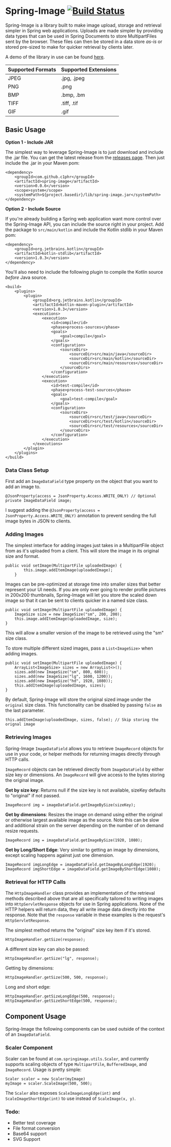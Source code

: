 # Spring-Image [![Build Status](https://travis-ci.org/c1phr/Spring-Image.svg?branch=master)](https://travis-ci.org/c1phr/Spring-Image)

Spring-Image is a library built to make image upload, storage and retrieval simpler in Spring web applications.
Uploads are made simpler by providing data types that can be used in Spring Documents to store MultipartFiles sent by the browser.
These files can then be stored in a data store *as-is* or stored pre-sized to make for quicker retrieval by clients later.

A demo of the library in use can be found [here](https://github.com/c1phr/spring-image-slides/tree/master/demo).

| Supported Formats | Supported Extensions |
| ---------------------- | --- |
| JPEG | .jpg, .jpeg |
| PNG | .png |
| BMP | .bmp, .bm |
| TIFF | .tiff, .tif |
| GIF | .gif |

## Basic Usage

**Option 1 - Include JAR**

The simplest way to leverage Spring-Image is to just download and include the .jar file. You can get the latest release from the [releases page](https://github.com/c1phr/Spring-Image/releases).
Then just include the .jar in your Maven pom:

    <dependency>
        <groupId>com.github.c1phr</groupId>
        <artifactId>spring-image</artifactId>
        <version>0.0.6</version>
        <scope>system</scope>
        <systemPath>${project.basedir}/lib/spring-image.jar</systemPath>
    </dependency>

**Option 2 - Include Source**

If you're already building a Spring web application want more control over the Spring-Image API, you can include the source right in your project.
Add the package to `src/main/kotlin` and include the Kotlin stdlib in your Maven pom:

    <dependency>
        <groupId>org.jetbrains.kotlin</groupId>
        <artifactId>kotlin-stdlib</artifactId>
        <version>1.0.3</version>
    </dependency>
    
You'll also need to include the following plugin to compile the Kotlin source *before* Java source.

    <build>    
        <plugins>
            <plugin>
                <groupId>org.jetbrains.kotlin</groupId>
                <artifactId>kotlin-maven-plugin</artifactId>
                <version>1.0.3</version>
                <executions>
                    <execution>
                        <id>compile</id>
                        <phase>process-sources</phase>
                        <goals>
                            <goal>compile</goal>
                        </goals>
                        <configuration>
                            <sourceDirs>
                                <sourceDir>src/main/java</sourceDir>
                                <sourceDir>src/main/kotlin</sourceDir>
                                <sourceDir>src/main/resources</sourceDir>
                            </sourceDirs>
                        </configuration>
                    </execution>
                    <execution>
                        <id>test-compile</id>
                        <phase>process-test-sources</phase>
                        <goals>
                            <goal>test-compile</goal>
                        </goals>
                        <configuration>
                            <sourceDirs>
                                <sourceDir>src/test/java</sourceDir>
                                <sourceDir>src/test/kotlin</sourceDir>
                                <sourceDir>src/test/resources</sourceDir>
                            </sourceDirs>
                        </configuration>
                    </execution>
                </executions>
            </plugin>
        </plugins>
    </build>

### Data Class Setup
First add an `ImageDataField` type property on the object that you want to add an image to.
    
    @JsonProperty(access = JsonProperty.Access.WRITE_ONLY) // Optional 
    private ImageDataField image;
    
I suggest adding the `@JsonProperty(access = JsonProperty.Access.WRITE_ONLY)` annotation to prevent sending the full image bytes in JSON to clients.

### Adding Images

The simplest interface for adding images just takes in a MultipartFile object from as it's uploaded from a client. This will store the image in its original size and format.

    public void setImage(MultipartFile uploadedImage) {   
            this.image.addItemImage(uploadedImage);
        }

Images can be pre-optimized at storage time into smaller sizes that better represent your UI needs. If you are only ever going to render profile pictures in 200x200 thumbnails, Spring-Image will let you store the scaled down image so that it can be sent to clients quicker in a named size class.

    public void setImage(MultipartFile uploadedImage) {
        ImageSize size = new ImageSize("sm", 200, 200);        
        this.image.addItemImage(uploadedImage, size);
    }
    
This will allow a smaller version of the image to be retrieved using the "sm" size class.

To store multiple different sized images, pass a `List<ImageSize>` when adding images.

    public void setImage(MultipartFile uploadedImage) {
        ArrayList<ImageSize> sizes = new ArrayList<>();
        sizes.add(new ImageSize("sm", 800, 600));
        sizes.add(new ImageSize("lg", 1600, 1200));
        sizes.add(new ImageSize("hd", 1920, 1080));    
        this.addItemImage(uploadedImage, sizes);
    }
    
By default, Spring-Image will store the original sized image under the `original` size class. This functionality can be disabled by passing `false` as the last parameter.

    this.addItemImage(uploadedImage, sizes, false); // Skip storing the orignal image
 
### Retrieving Images

Spring-Image `ImageDataField` allows you to retrieve `ImageRecord` objects for use in your code, or helper methods for returning images directly through HTTP calls.

`ImageRecord` objects can be retrieved directly from `ImageDataField` by either size key or dimensions. An `ImageRecord` will give access to the bytes storing the original image.

**Get by size key**: Returns null if the size key is not available, sizeKey defaults to "original" if not passed.
    
    ImageRecord img = imageDataField.getImageBySize(sizeKey);
    
**Get by dimensions**: Resizes the image on demand using either the original or otherwise largest available image as the source. Note this can be slow and additional strain on the server depending on the number of on demand resize requests.

    ImageRecord img = imageDataField.getImageBySize(1920, 1080);

**Get by Long/Short Edge**: Very similar to getting an image by dimensions, except scaling happens against just one dimension.

    ImageRecord imgLongEdge = imageDataField.getImageByLongEdge(1920);
    ImageRecord imgShortEdge = imageDataField.getImageByShortEdge(1080);
    
### Retrieval for HTTP Calls
The `HttpImageHandler` class provides an implementation of the retrieval methods described above that are all specifically tailored to writing images into `HttpServletResponse` objects for use in Spring applications. None of the HTTP helpers will return data, they all write image data directly into the response. Note that the `response` variable in these examples is the request's `HttpServletResponse`.

The simplest method returns the "original" size key item if it's stored.

    HttpImageHandler.getSize(response);
    
A different size key can also be passed:

    HttpImageHandler.getSize("lg", response);
    
Getting by dimensions:

    HttpImageHandler.getSize(500, 500, response);
    
Long and short edge:

    HttpImageHandler.getSizeLongEdge(500, response);
    HttpImageHandler.getSizeShortEdge(500, response);
    
## Component Usage
Spring-Image the following components can be used outside of the context of an `ImageDataField`.

### Scaler Component
Scaler can be found at `com.springimage.utils.Scaler`, and currently supports scaling objects of type `MultipartFile`, `BufferedImage`, and `ImageRecord`. Usage is pretty simple:
    
    Scaler scaler = new Scaler(myImage)   
    myImage = scaler.ScaleImage(500, 500);
    
The `Scaler` also exposes `ScaleImageLongEdge(int)` and `ScaleImageShortEdge(int)` to use instead of `ScaleImage(x, y)`.


### Todo:
* Better test coverage
* File format conversion
* Base64 support
* SVG Support
